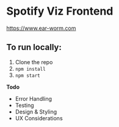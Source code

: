 # Spotify Viz Frontend

https://www.ear-worm.com

## To run locally:

1. Clone the repo
2. `npm install`
3. `npm start`


**Todo**
* Error Handling 
* Testing
* Design & Styling
* UX Considerations
